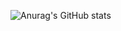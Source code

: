 ![Anurag's GitHub stats](https://github-readme-stats.vercel.app/api?username=GaBriellaCaRdosoInacios&include_all_commits=true&show_icons=true&hide=contribs,prs&cache_seconds=86400&theme=midnight-purple)
